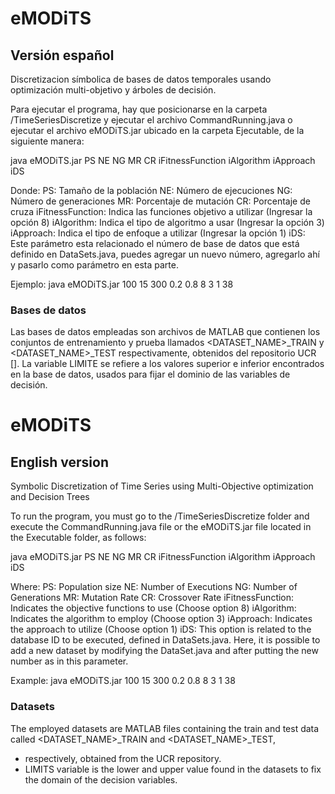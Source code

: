 # eMODiTS
## Versión español
Discretizacion símbolica de bases de datos temporales usando optimización multi-objetivo y árboles de decisión.

Para ejecutar el programa, hay que posicionarse en la carpeta /TimeSeriesDiscretize y ejecutar el archivo CommandRunning.java o ejecutar el archivo eMODiTS.jar ubicado en la carpeta Ejecutable, de la siguiente manera:

  java eMODiTS.jar PS NE NG MR CR iFitnessFunction iAlgorithm iApproach iDS

Donde:
  PS: Tamaño de la población
  NE: Número de ejecuciones
  NG: Número de generaciones
  MR: Porcentaje de mutación
  CR: Porcentaje de cruza
  iFitnessFunction: Indica las funciones objetivo a utilizar (Ingresar la opción 8)
  iAlgorithm: Indica el tipo de algoritmo a usar (Ingresar la opción 3)
  iApproach: Indica el tipo de enfoque a utilizar (Ingresar la opción 1)
  iDS: Este parámetro esta relacionado el número de base de datos que está definido en DataSets.java, puedes agregar un nuevo número, agregarlo ahí y pasarlo como parámetro       en esta parte.

Ejemplo:
  java eMODiTS.jar 100 15 300 0.2 0.8 8 3 1 38

### Bases de datos
Las bases de datos empleadas son archivos de MATLAB que contienen los conjuntos de entrenamiento y prueba llamados <DATASET_NAME>_TRAIN y <DATASET_NAME>_TEST respectivamente, obtenidos del repositorio UCR []. 
La variable LIMITE se refiere a los valores superior e inferior encontrados en la base de datos, usados para fijar el dominio de las variables de decisión.
# eMODiTS
## English version
Symbolic Discretization of Time Series using Multi-Objective optimization and Decision Trees

To run the program, you must go to the /TimeSeriesDiscretize folder and execute the CommandRunning.java file or the eMODiTS.jar file located in the Executable folder, as follows:

  java eMODiTS.jar PS NE NG MR CR iFitnessFunction iAlgorithm iApproach iDS

Where:
  PS: Population size
  NE: Number of Executions
  NG: Number of Generations
  MR: Mutation Rate
  CR: Crossover Rate
  iFitnessFunction: Indicates the objective functions to use (Choose option 8)
  iAlgorithm: Indicates the algorithm to employ (Choose option 3)
  iApproach: Indicates the approach to utilize (Choose option 1)
  iDS: This option is related to the database ID to be executed, defined in DataSets.java. Here, it is possible to add a new dataset by modifying the DataSet.java and after         putting the new number as in this parameter.
  
Example:
  java eMODiTS.jar 100 15 300 0.2 0.8 8 3 1 38  

### Datasets
The employed datasets are MATLAB files containing the train and test data called <DATASET_NAME>_TRAIN and <DATASET_NAME>_TEST, 
 * respectively, obtained from the UCR repository. 
 * LIMITS variable is the lower and upper value found in the datasets to fix the domain of the decision variables.
  
